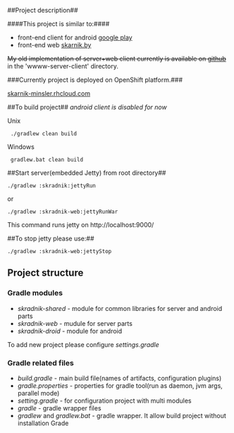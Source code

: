 ##Project description##

####This project is similar to:####

* front-end client for android [google play](https://play.google.com/store/apps/details?id=by.skarnik.smolik)
* front-end web [skarnik.by](http://www.skarnik.by)

~~My old implementation of server+web client currently is available on [github](https://github.com/minsler/skarnik.by)~~ in the 'wwww-server-client' directory.


###Currently project is deployed on OpenShift platform.###

[skarnik-minsler.rhcloud.com](http://skarnik-minsler.rhcloud.com/)


##To build project##
*android client is disabled for now*

Unix

     ./gradlew clean build

Windows

     gradlew.bat clean build


##Start server(embedded Jetty) from root directory##

    ./gradlew :skradnik:jettyRun

or

    ./gradlew :skradnik-web:jettyRunWar

This command runs jetty on http://localhost:9000/

##To stop jetty please use:##

    ./gradlew :skradnik-web:jettyStop

## Project structure ##

### Gradle modules ####
* *skradnik-shared* - module for common libraries for server and android parts
* *skradnik-web* - mudule for server parts
* *skradnik-droid* - module for android

To add new project please configure *settings.gradle*

### Gradle related files ###
* *build.gradle* - main build file(names of artifacts, configuration plugins)
* *gradle.properties* - properties for gradle tool(run as daemon, jvm args, parallel mode)
* *setting.gradle* - for configuration project with multi modules
* *gradle* - gradle wrapper files
* *gradlew* and *gradlew.bat* - gradle wrapper. It allow build project without installation Grade
